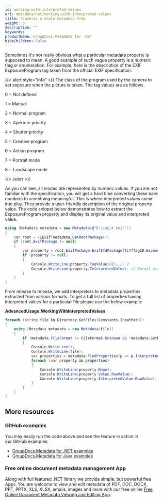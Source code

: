 ```yaml
---
id: working-with-interpreted-values
url: metadata/net/working-with-interpreted-values
title: Traverse a whole metadata tree
weight: 8
description: ""
keywords: 
productName: GroupDocs.Metadata for .NET
hideChildren: False
---
```

Sometimes it's not really obvious what a particular metadata property is supposed to mean. A good example of such vague property is a numeric flag or enumeration. For example, here is the description of the EXIF ExposureProgram tag taken from the official EXIF specification:

{{< alert style="info" >}}
The class of the program used by the camera to set exposure when the picture is taken. The tag values are as follows.

0 = Not defined

1 = Manual

2 = Normal program

3 = Aperture priority

4 = Shutter priority

5 = Creative program

6 = Action program

7 = Portrait mode

8 = Landscape mode

{{< /alert >}}

As you can see, all modes are represented by numeric values. If you are not familiar with the specification, you will get a hard time converting these bare numbers to something meaningful. This is where interpreted values come into play. They provide a user-friendly description of the original property value. The code snippet below demonstrates how to extract the ExposureProgram property and display its original value and interpreted value.


```csharp
using (Metadata metadata = new Metadata(@"D:\input.heic"))
{
    var root = (IExif)metadata.GetRootPackage();
    if (root.ExifPackage != null)
    {
        var property = root.ExifPackage.ExifIfdPackage[TiffTagID.ExposureProgram] as TiffShortTag;
        if (property != null)
        {
            Console.WriteLine(property.TagValue[0]); // 2
            Console.WriteLine(property.InterpretedValue); // Normal program
        }
    }
}
```

From release to release, we add interpreters to metadata properties extracted from various formats. To get a full list of properties having interpreted values for a particular file please use the below example:

**AdvancedUsage.WorkingWithInterpretedValues**

```csharp
foreach (string file in Directory.GetFiles(Constants.InputPath))
{
    using (Metadata metadata = new Metadata(file))
    {
        if (metadata.FileFormat != FileFormat.Unknown && !metadata.GetDocumentInfo().IsEncrypted)
        {
            Console.WriteLine();
            Console.WriteLine(file);
            var properties = metadata.FindProperties(p => p.InterpretedValue != null);
            foreach (var property in properties)
            {
                Console.WriteLine(property.Name);
                Console.WriteLine(property.Value.RawValue);
                Console.WriteLine(property.InterpretedValue.RawValue);
            }
        }
    }
}
```

## More resources
### GitHub examples
You may easily run the code above and see the feature in action in our GitHub examples:
*   [GroupDocs.Metadata for .NET examples](https://github.com/groupdocs-metadata/GroupDocs.Metadata-for-.NET)    
*   [GroupDocs.Metadata for Java examples](https://github.com/groupdocs-metadata/GroupDocs.Metadata-for-Java)    

### Free online document metadata management App
Along with full featured .NET library we provide simple, but powerful free Apps.
You are welcome to view and edit metadata of PDF, DOC, DOCX, PPT, PPTX, XLS, XLSX, emails, images and more with our free online [Free Online Document Metadata Viewing and Editing App](https://products.groupdocs.app/metadata).